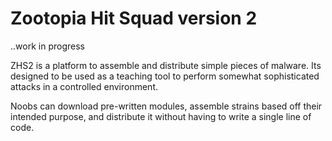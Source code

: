# Zootopia Hit Squad version 2
..work in progress

ZHS2 is a platform to assemble and distribute simple pieces of malware.
Its designed to be used as a teaching tool to perform somewhat sophisticated
attacks in a controlled environment.

Noobs can download pre-written modules, assemble strains based off their
intended purpose, and distribute it without having to write a single line
of code. 
